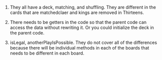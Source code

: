 1.  They all have a deck, matching, and shuffling. They are different in the cards that are matchedclaer and kings are removed in Thirteens.

2.  There needs to be getters in the code so that the parent code can access the data without rewriting it. Or you could initialize the deck in the parent code.

3.  isLegal, anotherPlayIsPossible. They do not cover all of the differences because there will be individual methods in each of the boards that needs to be different in each board.
